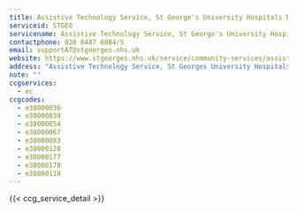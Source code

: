 ```yaml
---
title: Assistive Technology Service, St George's University Hospitals NHS Foundation Trust
serviceid: STGEO
servicename: Assistive Technology Service, St George's University Hospitals NHS Foundation Trust
contactphone: 020 8487 6084/5
email: supportAT@stgeorges.nhs.uk
website: https://www.stgeorges.nhs.uk/service/community-services/assistive-technology-service/
address: "Assistive Technology Service, St Georges University Hospitals NHS Foundation Trust, Queen Marys Hospital , London , SW15 5PN"
note: ""
ccgservices:
  - ec
ccgcodes:
  - e38000036
  - e38000039
  - e38000054
  - e38000067
  - e38000083
  - e38000128
  - e38000177
  - e38000178
  - e38000118
---
```


{{< ccg_service_detail >}}
